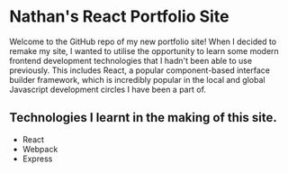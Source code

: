 # Nathan's React Portfolio Site

Welcome to the GitHub repo of my new portfolio site! When I decided to remake my site, I wanted to utilise the opportunity to learn some modern frontend development technologies that I hadn't been able to use previously. This includes React, a popular component-based interface builder framework, which is incredibly popular in the local and global Javascript development circles I have been a part of.

## Technologies I learnt in the making of this site.

- React
- Webpack
- Express
